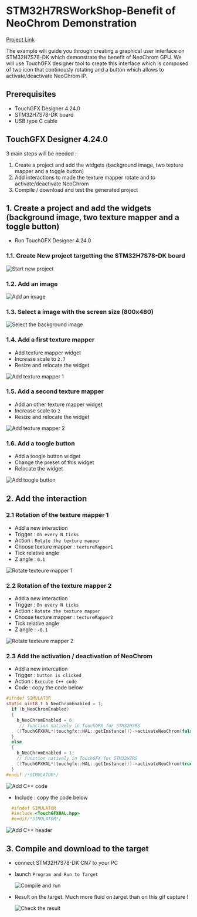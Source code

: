 # STM32H7RSWorkShop-Benefit of NeoChrom Demonstration

[Project Link](https://github.com/ST-TOMAS-Examples-Gfx/stm32h7rs_touchgfx_neochrom_benefit)

The example will guide you through creating a graphical user interface on STM32H7S78-DK which demonstrate the benefit of 
NeoChrom GPU. We will use TouchGFX designer tool to create this interface which is composed of  two icon that continously 
rotating and a button which allows to activate/deactivate NeoChrom IP.

## Prerequisites

- TouchGFX Designer 4.24.0 
- STM32H7S78-DK board
- USB type C cable

## TouchGFX Designer 4.24.0
 3 main steps will be needed :

1. Create a project and add the widgets (background image, two texture mapper and a toggle button) 
2. Add interactions to made the texture mapper rotate and to activate/deactivate NeoChrom 
3. Compile / download and test the generated project  

## 1. Create a project and add the widgets (background image, two texture mapper and a toggle button) 

 - Run TouchGFX Designer 4.24.0

### 1.1. Create New project targetting the STM32H7S78-DK board

  ![Start new project](./img/Create_new_DK_project.gif)

### 1.2. Add an image 

  ![Add an image](./img/add_image.gif)

### 1.3. Select a image with the screen size (800x480)

  ![Select the background image](./img/select_background.gif)

### 1.4. Add a first texture mapper

  - Add texture mapper widget
  - Increase scale to `2.7`
  - Resize and relocate the widget 
  
  ![Add texture mapper 1](./img/add_texture_mapper.gif)

### 1.5. Add a second texture mapper

  - Add an other texture mapper widget
  - Increase scale to `2`
  - Resize and relocate the widget 
  
  ![Add texture mapper 2](./img/add_texture_mapper2.gif)

### 1.6. Add a toogle button 

  - Add a toogle button widget
  - Change the preset of this widget
  - Relocate the widget 
  
  ![Add toogle button](./img/add_toggle_button.gif)

## 2. Add the interaction

### 2.1 Rotation of the texture mapper 1

  - Add a new interaction 
  - Trigger : `On every N ticks`
  - Action : `Rotate the texture mapper`
  - Choose texture mapper : `textureMapper1`
  - Tick relative angle
  - Z angle :  `0.1`
  
  ![Rotate texteure mapper 1](./img/rotate_texture_mapper1.gif)

### 2.2 Rotation of the texture mapper 2

  - Add a new interaction 
  - Trigger : `On every N ticks`
  - Action : `Rotate the texture mapper`
  - Choose texture mapper : `textureMapper2`
  - Tick relative angle
  - Z angle :  `-0.1`
  
  ![Rotate texteure mapper 2](./img/rotate_texture_mapper2.gif)

### 2.3 Add the activation / deactivation of NeoChrom

  - Add a new intercation 
  - Trigger : `button is clicked`
  - Action : `Execute C++ code`
  - Code : copy the code below
  
  ```c
  #ifndef SIMULATOR
  static uint8_t b_NeoChromEnabled = 1;
    if (b_NeoChromEnabled)
    {
      b_NeoChromEnabled = 0;
       // function natively in TouchGFX for STM32H7RS
      ((TouchGFXHAL*)touchgfx::HAL::getInstance())->activateNeoChrom(false); 
    }
    else
    {
      b_NeoChromEnabled = 1;
      // function natively in TouchGFX for STM32H7RS
      ((TouchGFXHAL*)touchgfx::HAL::getInstance())->activateNeoChrom(true); 
    }
  #endif /*SIMULATOR*/
  ```

  ![Add C++ code](./img/add_code.gif)

  - Include : copy the code below
  
  ```c
    #ifndef SIMULATOR
    #include <TouchGFXHAL.hpp>
    #endif/*SIMULATOR*/
  ``` 

  ![Add C++ header](./img/add_include.gif)

## 3. Compile and download to the target

  - connect STM32H7S78-DK CN7 to your PC
  - launch `Program and Run to Target`
  
    ![Compile and run](./img/compile_and_download.gif)
  
  - Result on the target. Much more fluid on target than on this gif capture !  
  
    ![Check the result](./img/demo_result.gif)

